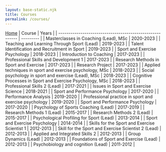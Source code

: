 ```yaml
---
layout: base-static.njk
title: Courses
permalink: /courses/
---
```

[Home](https://johnmills.netlify.app)
| Course                                                    | Years     |
| --------------------------------------------------------- | --------- |
| Masterclasses in Coaching (Lead), MSc                     | 2020-2023 |
| Teaching and Learning Through Sport (Lead)                | 2019-2023 |
| Talent Identification and Recruitment in Sport            | 2019-2023 |
| Sport and Exercise Psychology                             | 2018-2023 |
| Introduction to Coaching                                  | 2017-2023 |
| Professional Skills and Development 1                     | 2017-2023 |
| Research Methods in Sport and Exercise                    | 2017-2023 |
| Research Project                                          | 2017-2023 |
| Applied techniques in sport and exercise psychology, MSc  | 2018-2023 |
| Social psychology in sport and exercise (Lead), MSc       | 2018-2023 |
| Cognitive Processes in Sport and Exercise Psychology, MSc | 2018-2023 |
| Professional Skills 2 (Lead)                              | 2017-2021 |
| Issues in Sport and Exercise Science                      | 2018-2021 |
| Sport and Performance Psychology                          | 2017-2020 |
| Performance Analysis                                      | 2019-2020 |
| Professional practice in sport and exercise psychology    | 2019-2020 |
| Sport and Performance Psychology                          | 2017-2020 |
| Psychology of Sports Coaching (Lead)                      | 2017-2019 |
| Research Methods 1 (Lead)                                 | 2015-2017 |
| Research Methods 2 (Lead)                                 | 2015-2017 |
| Psychological Profiling for Sport (Lead)                  | 2013-2014 |
| Sport and Exercise Psychology                             | 2014-2014 |
| Skills for the Sport and Exercise Scientist 1             | 2012-2013 |
| Skill for the Sport and Exercise Scientist 2 (Lead)       | 2012-2013 |
| Applied and Integrated Skills 2                           | 2012-2013 |
| Group Dynamics (Lead)                                     | 2012-2013 |
| Foundations of Sport and Exercise (Lead)                  | 2012-2013 |
| Psychobiology and cognition (Lead)                        | 2011-2012 |
